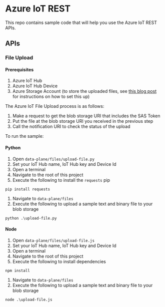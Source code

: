 # Azure IoT REST

This repo contains sample code that will help you use the Azure IoT REST APIs.

## APIs

### File Upload

#### Prerequisites
1. Azure IoT Hub
1. Azure IoT Hub Device
1. Azure Storage Account (to store the uploaded files, see [this blog post](http://blog.jongallant.com/2017/01/azure-iot-hub-file-upload-python/) for instructions on how to set this up)

The Azure IoT File Upload process is as follows:

1. Make a request to get the blob storage URI that includes the SAS Token
2. Put the file at the blob storage URI you received in the previous step
3. Call the notification URI to check the status of the upload

To run the sample:

#### Python
1. Open `data-plane/files/upload-file.py` 
1. Set your IoT Hub name, IoT Hub key and Device Id
1. Open a terminal 
1. Navigate to the root of this project
1. Execute the following to install the `requests` pip

```
pip install requests
```

1. Navigate to `data-plane/files`
1. Execute the following to upload a sample text and binary file to your blob storage

```
python .\upload-file.py
```

#### Node

1. Open `data-plane/files/upload-file.js`
1. Set your IoT Hub name, IoT Hub key and Device Id
1. Open a terminal 
1. Navigate to the root of this project
1. Execute the following to install dependencies

```
npm install
```

1. Navigate to `data-plane/files`
1. Execute the following to upload a sample text and binary file to your blob storage

```
node .\upload-file.js
```
